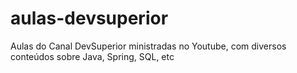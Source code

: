 # aulas-devsuperior
Aulas do Canal DevSuperior ministradas no Youtube, com diversos conteúdos sobre Java, Spring, SQL, etc
